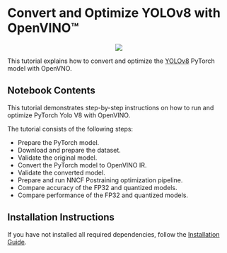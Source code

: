 # Convert and Optimize YOLOv8 with OpenVINO™

<p align="center">
    <img src="https://user-images.githubusercontent.com/29454499/212105105-f61c8aab-c1ff-40af-a33f-d0ed1fccc72e.png"/>
</p>

This tutorial explains how to convert and optimize the [YOLOv8](https://github.com/ultralytics/) PyTorch model with OpenVNO.


## Notebook Contents

This tutorial demonstrates step-by-step instructions on how to run and optimize PyTorch Yolo V8 with OpenVINO.

The tutorial consists of the following steps:
- Prepare the PyTorch model.
- Download and prepare the dataset.
- Validate the original model.
- Convert the PyTorch model to OpenVINO IR.
- Validate the converted model.
- Prepare and run NNCF Postraining optimization pipeline.
- Compare accuracy of the FP32 and quantized models.
- Compare performance of the FP32 and quantized models.

## Installation Instructions

If you have not installed all required dependencies, follow the [Installation Guide](../../README.md).